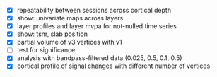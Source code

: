 - [x] repeatability between sessions across cortical depth
- [x] show: univariate maps across layers
- [x] layer profiles and layer mvpa for not-nulled time series
- [x] show: tsnr, slab position
- [x] partial volume of v3 vertices with v1
- [ ] test for significance
- [x] analysis with bandpass-filtered data (0.025, 0.5, 0.1, 0.5)
- [x] cortical profile of signal changes with different number of vertices
